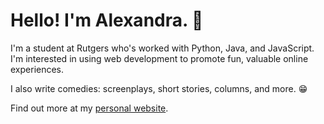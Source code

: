 # Hello! I'm Alexandra. 👋

I'm a student at Rutgers who's worked with Python, Java, and JavaScript. I'm interested in using web development to promote fun, valuable online experiences.

I also write comedies: screenplays, short stories, columns, and more. 😁

Find out more at my [personal website](https://apaskhaver.github.io/).
